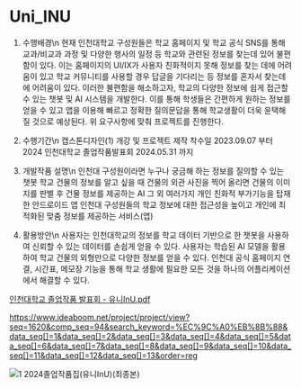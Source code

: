 # Uni_INU

1. 수행배경\n
현재 인천대학교 구성원들은 학교 홈페이지 및 학교 공식 SNS를 통해 교과/비교과 과정 및 다양한 행사의 일정 등 학교와 관련된 정보를 찾는데 있어 불편함이 있다.
이는 홈페이지의 UI/IX가 사용자 친화적이지 못해 정보를 찾는 데에 어려움이 있고 학교 커뮤니티를 사용할 경우 답글을 기다리는 등 정보를 혼자서 찾는데에 어려움이 있다.
이러한 불편함을 해소하고자, 학교의 다양한 정보에 쉽게 접근할 수 있는 챗봇 및 AI 시스템을 개발한다. 이를 통해 학생들은 간편하게 원하는 정보를 얻을 수 있고 앱을 이용해 빠르고 정확한 질의문답을 통해 학교생활이 더욱 윤택해 질 것으로 예상된다.
위 요구사항에 맞춰 프로젝트를 진행한다.

2. 수행기간\n
캡스톤디자인(1) 개강 및 프로젝트 제작 착수일 2023.09.07  부터
2024 인천대학교 졸업작품발표회 2024.05.31 까지
   
3. 개발작품 설명\n
인천대 구성원이라면 누구나 궁금해 하는 정보를 질의할 수 있는 챗봇
학교 건물의 정보를 알고 싶을 때 건물의 외관 사진을 찍어 올리면 건물의 이미지를 판별 후 건물 정보를 제공하는 AI
그 외 여러가지 개인 친화적 부가기능을 탑재한 안드로이드 앱
인천대 구성원들의 학교 정보에 대한 접근성을 높이고 개인에 최적화된 맞춤 정보를 제공하는 서비스(앱)

4. 활용방안\n
사용자는 인천대학교의 정보를 학교 데이터 기반으로 한 챗봇을 사용하여 신뢰할 수 있는 데이터를 손쉽게 얻을 수 있다.
사용자는 학습된 AI 모델을 활용하여 학교 건물의 외형만으로 다양한 정보를 얻을 수 있다.
인천대 공식 홈페이지 연결, 시간표, 메모장 기능을 통해 학교 생활에 필요한 모든 것을 하나의 어플리케이션에서 해결할 수 있다.

[인천대학교 졸업작품 발표회 - 유니InU.pdf](https://github.com/user-attachments/files/18888995/-.InU.pdf)

https://www.ideaboom.net/project/project/view?seq=1620&comp_seq=94&search_keyword=%EC%9C%A0%EB%8B%88&data_seq[]=1&data_seq[]=2&data_seq[]=3&data_seq[]=4&data_seq[]=5&data_seq[]=6&data_seq[]=7&data_seq[]=8&data_seq[]=9&data_seq[]=10&data_seq[]=11&data_seq[]=12&data_seq[]=13&order=reg

![1  2024졸업작품집(유니InU)(최종본)](https://github.com/user-attachments/assets/73616185-b5e1-4c72-999b-a96def22f573)
